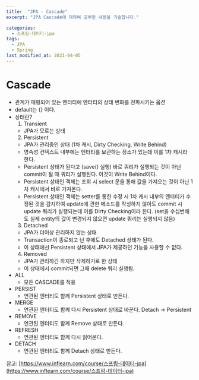 ```yaml
---
title:  "JPA - Cascade"
excerpt: "JPA Cascade에 대하여 공부한 내용을 기술합니다."

categories:
  - 스프링-데이터-jpa
tags:
  - JPA
  - Spring
last_modified_at: 2021-04-05
---
```


# Cascade
  * 관계가 매핑되어 있는 엔터티에 엔터티의 상태 변화를 전파시키는 옵션
  * default는 {} 이다.
  * 상태란?
    1. Transient
      - JPA가 모르는 상태
    2. Persistent
      - JPA가 관리중인 상태 (1차 캐시, Dirty Checking, Write Behind)
      - 영속성 컨텍스트 내부에는 엔터티를 보관하는 장소가 있는데 이를 1차 캐시라 한다.
      - Persistent 상태가 된다고 (save() 실행) 바로 쿼리가 실행되는 것이 아닌 commit이 될 때 쿼리가 실행된다. 이것이 Write Behind이다.
      - Persistent 상태인 객체는 조회 시 select 문을 통해 값을 가져오는 것이 아닌 1차 캐시에서 바로 가져온다.
      - Persistent 상태인 객체는 setter를 통한 수정 시 1차 캐시 내부의 엔터티가 수정된 것을 감지하여 update에 관한 메소드를 작성하지 않아도 commit 시 update 쿼리가 실행되는데 이를 Dirty Checking이라 한다. (set을 수십번해도 실제 entity의 값이 변경되지 않으면 update 쿼리는 실행되지 않음)
    3. Detached
      - JPA가 더이상 관리하지 않는 상태
      - Transaction이 종료되고 난 후에도 Detached 상태가 된다.
      - 이 상태에선 Persistent 상태에서 JPA가 제공하던 기능을 사용할 수 없다.
    4. Removed
      - JPA가 관리하긴 하지만 삭제하기로 한 상태
      - 이 상태에서 commit되면 그때 delete 쿼리 실행됨.
  * ALL
    - 모든 CASCADE를 적용
  * PERSIST
    - 연관된 엔터티도 함께 Persistent 상태로 만든다.
  * MERGE
    - 연관된 엔터티도 함께 다시 Persistent 상태로 바꾼다. Detach -> Persistent
  * REMOVE
    - 연관된 엔터티도 함께 Remove 상태로 만든다.
  * REFRESH
    - 연관된 엔터티도 함께 다시 읽어온다.
  * DETACH
    - 연관된 엔터티도 함께 Detach 상태로 만든다.



  참고: [https://www.inflearn.com/course/스프링-데이터-jpa](https://www.inflearn.com/course/스프링-데이터-jpa)